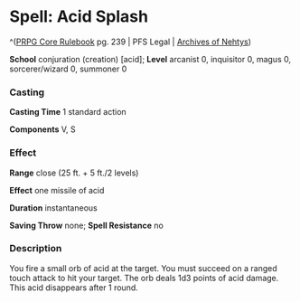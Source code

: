 # Spell: Acid Splash

^([PRPG Core Rulebook][ss-acid-splash] pg. 239 | PFS Legal | [Archives of Nehtys][sn-acid-splash])

**School** conjuration (creation) [acid]; **Level** arcanist 0, inquisitor 0, magus 0, sorcerer/wizard 0, summoner 0

### Casting

**Casting Time** 1 standard action  

**Components** V, S

### Effect

**Range** close (25 ft. + 5 ft./2 levels)  

**Effect** one missile of acid  

**Duration** instantaneous  

**Saving Throw** none; **Spell Resistance** no

### Description

You fire a small orb of acid at the target. You must succeed on a ranged touch attack to hit your target. The orb deals 1d3 points of acid damage. This acid disappears after 1 round.

[ss-acid-splash]: http://paizo.com/pathfinderRPG/v57
[sn-acid-splash]: http://www.archivesofnethys.com/SpellDisplay.aspx?ItemName=Acid%20Splash